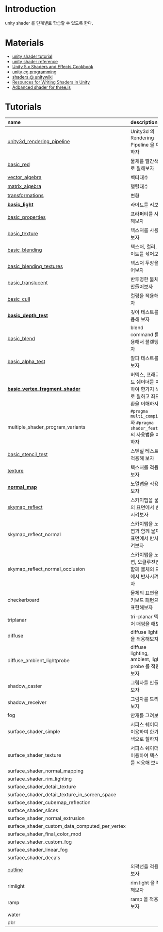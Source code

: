 ﻿# Introduction

unity shader 를 단계별로 학습할 수 있도록 한다.

# Materials

* [unity shader tutorial](https://docs.unity3d.com/Manual/Shaders.html)
* [unity shader reference](https://docs.unity3d.com/Manual/SL-Reference.html)
* [Unity 5.x Shaders and Effects Cookbook](https://books.google.co.kr/books?id=-llLDAAAQBAJ&printsec=frontcover&dq=unity3d+5.x+shader+cook+book&hl=ko&sa=X&redir_esc=y#v=onepage&q=unity3d%205.x%20shader%20cook%20book&f=false)
* [unity cg programming](https://en.wikibooks.org/wiki/Cg_Programming/Unity)
* [shaders @ unitywiki](http://wiki.unity3d.com/index.php/Shaders)
* [Resources for Writing Shaders in Unity](https://github.com/VoxelBoy/Resources-for-Writing-Shaders-in-Unity)
* [Adbanced shader for three.js](https://github.com/lo-th/Shader.lab)

# Tutorials

| name | description |
|:-----|:------------|
| [unity3d_rendering_pipeline](/unity3d_rendering_pipeline.md) | Unity3d 의 Rendering Pipeline 을 이해하자 |
| [basic_red](/Assets/Tutorials/basic_red/basic_red.md) | 물체를 빨간색으로 칠해보자 |
| [vector_algebra](/Assets/Tutorials/vector_algebra/vector_algebra.md) | 벡터대수 |
| [matrix_algebra](/Assets/Tutorials/matrix_algebra/matrix_algebra.md) | 행렬대수 |
| [transformations](/Assets/Tutorials/transformations/transformations.md) | 변환 |
| [**basic_light**](/Assets/Tutorials/basic_light/basic_light.md) | 라이트를 켜보자 |
| [basic_properties](/Assets/Tutorials/basic_properties/basic_properties.md) | 프라퍼티를 사용해보자 |
| [basic_texture](/Assets/Tutorials/basic_texture/basic_texture.md) | 텍스처를 사용해보자 |
| [basic_blending](/Assets/Tutorials/basic_blending/basic_blending.md) | 텍스처, 컬러, 라이트를 섞어보자 |
| [basic_blending_textures](/Assets/Tutorials/basic_blending_textures/basic_blending_textures.md) | 텍스처 두장을 섞어보자 |
| [basic_translucent](/Assets/Tutorials/basic_translucent/basic_translucent.md) | 반투명한 물체를 만들어보자 |
| [basic_cull](/Assets/Tutorials/basic_cull/basic_cull.md) | 컬링을 적용해 보자 |
| [**basic_depth_test**](/Assets/Tutorials/basic_depth_test/basic_depth_test.md) | 깊이 테스트를 적용해 보자 |
| [basic_blend](/Assets/Tutorials/basic_blend/basic_blend.md) | blend command 를 사용해서 블렌딩 하자 |
| [basic_alpha_test](/Assets/Tutorials/basic_alpha_test/basic_alpha_test.md) | 알파 테스트를 해보자 |
| [**basic_vertex_fragment_shader**](/Assets/Tutorials/basic_vertex_fragment_shader/basic_vertex_fragment_shader.md) | 버텍스, 프래그먼트 쉐이더를 이용하여 한가지 색으로 칠하고 좌표변환을 이해하자 |
| multiple_shader_program_variants | `#pragma multi_compile` 와 `#pragma shader_feature` 의 사용법을 이해하자 |
| [basic_stencil_test](/Assets/Tutorials/basic_stencil_test/basic_stencil_test.md) | 스텐실 테스트를 적용해 보자 |
| [texture](/Assets/Tutorials/texture/texture.md) | 텍스처를 적용해 보자 |
| [**normal_map**](/Assets/Tutorials/normal_map/normal_map.md) | 노멀맵을 적용해보자 |
| [skymap_reflect](/Assets/Tutorials/texture/texture.md) | 스카이맵을 물체의 표면에서 반사시켜보자 |
| skymap_reflect_normal | 스카이맵을 노멀맵과 함께 물체의 표면에서 반사시켜보자 |
| skymap_reflect_normal_occlusion | 스카이맵을 노멀맵, 오클루젼맵과 함께 물체의 표면에서 반사시켜보자 |
| checkerboard | 물체의 표면을 체커보드 패턴으로 표현해보자 |
| triplanar | tri-planar 텍스처 매핑을 해보자 |
| diffuse | diffuse lighting 을 적용해보자 |
| diffuse_ambient_lightprobe | diffuse lighting, ambient, light probe 를 적용해보자 |
| shadow_caster | 그림자를 만들어보자 |
| shadow_receiver | 그림자를 드리워보자 |
| fog | 안개를 그려보자 |
| surface_shader_simple | 서피스 쉐이더를 이용하여 한가지 색으로 칠하자 |
| surface_shader_texture | 서피스 쉐이더를 이용하여 텍스처를 적용해 보자 |
| surface_shader_normal_mapping | |
| surface_shader_rim_lighting | |
| surface_shader_detail_texture | |
| surface_shader_detail_texture_in_screen_space | |
| surface_shader_cubemap_reflection | |
| surface_shader_slices | |
| surface_shader_normal_extrusion | |
| surface_shader_custom_data_computed_per_vertex | |
| surface_shader_final_color_mod | |
| surface_shader_custom_fog | |
| surface_shader_linear_fog | |
| surface_shader_decals | |
| [outline](/Assets/Tutorials/outline/outline.md) | 외곽선을 적용해보자 |
| rimlight | rim light 을 적용해보자 |
| ramp | ramp 을 적용해보자 |
| water |  |
| pbr |  |